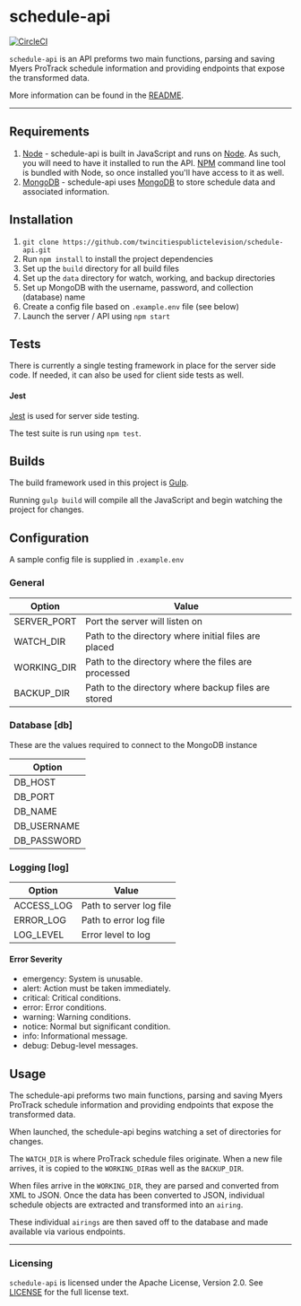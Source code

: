 # schedule-api
[![CircleCI](https://circleci.com/gh/twincitiespublictelevision/schedule-api.svg?style=svg)](https://circleci.com/gh/twincitiespublictelevision/schedule-api)

`schedule-api` is an API preforms two main functions, parsing and saving Myers ProTrack schedule information and providing endpoints that expose the transformed data.

More information can be found in the [README](README.md).

---

## Requirements

1. [Node](https://nodejs.org/) - schedule-api is built in JavaScript and runs on [Node](https://nodejs.org/en/). As such, you will need to have it installed to run the API.  [NPM](https://www.npmjs.com) command line tool is bundled with Node, so once installed you'll have access to it as well.
2. [MongoDB](https://www.mongodb.com/) - schedule-api uses [MongoDB](https://www.mongodb.com/) to store schedule data and associated information.

## Installation

1. `git clone https://github.com/twincitiespublictelevision/schedule-api.git`
2. Run `npm install` to install the project dependencies
3. Set up the `build` directory for all build files
4. Set up the `data` directory for watch, working, and backup directories
5. Set up MongoDB with the username, password, and collection (database) name
6. Create a config file based on `.example.env` file (see below)
7. Launch the server / API using `npm start`

## Tests

There is currently a single testing framework in place for the server side code.  If needed, it can also be used for client side tests as well.

#### Jest

[Jest](https://facebook.github.io/jest/) is used for server side testing.

The test suite is run using `npm test`.

## Builds

The build framework used in this project is [Gulp](http://gulpjs.com).

Running `gulp build` will compile all the JavaScript and begin watching the project for changes.


## Configuration

A sample config file is supplied in `.example.env`

### General

| Option             | Value                                                |
| ------------------ | ---------------------------------------------        |
| SERVER_PORT        | Port the server will listen on                       |
| WATCH_DIR          | Path to the directory where initial files are placed |
| WORKING_DIR        | Path to the directory where the files are processed  |
| BACKUP_DIR         | Path to the directory where backup files are stored  |

### Database [db]

These are the values required to connect to the MongoDB instance

| Option      |
| --------    |
| DB_HOST     |
| DB_PORT     |
| DB_NAME     |
| DB_USERNAME |
| DB_PASSWORD |

### Logging [log]

| Option     | Value            |
| --------   | ---------------- |
| ACCESS_LOG | Path to server log file |
| ERROR_LOG  | Path to error log file  |
| LOG_LEVEL  | Error level to log      |

#### Error Severity
* emergency:	System is unusable.
* alert:		Action must be taken immediately.
* critical:		Critical conditions.
* error:		Error conditions.
* warning:		Warning conditions.
* notice:		Normal but significant condition.
* info:			Informational message.
* debug:		Debug-level messages.

## Usage

The schedule-api preforms two main functions, parsing and saving Myers ProTrack schedule information and providing endpoints that expose the transformed data.

When launched, the schedule-api begins watching a set of directories for changes.

The `WATCH_DIR` is where ProTrack schedule files originate.  When a new file arrives, it is copied to the `WORKING_DIR`as well as the `BACKUP_DIR`.

When files arrive in the `WORKING_DIR`, they are parsed and converted from XML to JSON.  Once the data has been converted to JSON, individual schedule objects are extracted and transformed into an `airing`.

These individual `airings` are then saved off to the database and made available via various endpoints.

---

### Licensing

`schedule-api` is licensed under the Apache License, Version 2.0. See [LICENSE](LICENSE.md) for the full license text.

